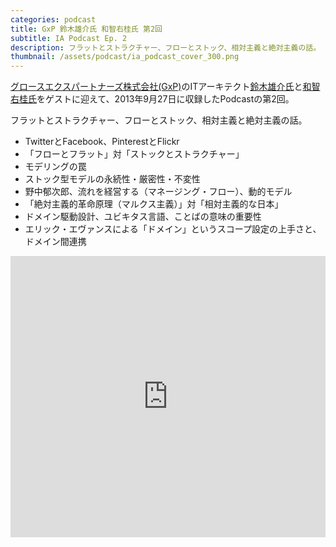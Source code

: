 ```yaml
---
categories: podcast
title: GxP 鈴木雄介氏 和智右桂氏 第2回
subtitle: IA Podcast Ep. 2
description: フラットとストラクチャー、フローとストック、相対主義と絶対主義の話。
thumbnail: /assets/podcast/ia_podcast_cover_300.png
---
```


[グロースエクスパートナーズ株式会社(GxP)](http://www.gxp.co.jp/)のITアーキテクト[鈴木雄介氏](https://twitter.com/yusuke_arclamp)と[和智右桂氏](https://twitter.com/digitalsoul0124)をゲストに迎えて、2013年9月27日に収録したPodcastの第2回。

フラットとストラクチャー、フローとストック、相対主義と絶対主義の話。

- TwitterとFacebook、PinterestとFlickr
- 「フローとフラット」対「ストックとストラクチャー」
- モデリングの罠
- ストック型モデルの永続性・厳密性・不変性
- 野中郁次郎、流れを経営する（マネージング・フロー）、動的モデル
- 「絶対主義的革命原理（マルクス主義）」対「相対主義的な日本」
- ドメイン駆動設計、ユビキタス言語、ことばの意味の重要性
- エリック・エヴァンスによる「ドメイン」というスコープ設定の上手さと、ドメイン間連携

<iframe width="100%" height="450" scrolling="no" frameborder="no" src="https://w.soundcloud.com/player/?url=https%3A//api.soundcloud.com/tracks/283580797&amp;auto_play=false&amp;hide_related=false&amp;show_comments=true&amp;show_user=true&amp;show_reposts=false&amp;visual=true"></iframe>
